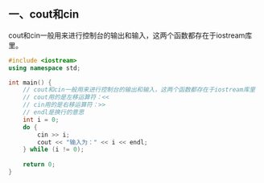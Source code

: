 ## 一、cout和cin

cout和cin一般用来进行控制台的输出和输入，这两个函数都存在于iostream库里。

```cpp
#include <iostream>
using namespace std;

int main() {
    // cout和cin一般用来进行控制台的输出和输入，这两个函数都存在于iostream库里
    // cout用的是左移运算符：<<
    // cin用的是右移运算符：>>
    // endl是换行的意思
    int i = 0;
    do {
        cin >> i;
        cout << "输入为：" << i << endl;
    } while (i != 0);
    
    return 0;
}
```
